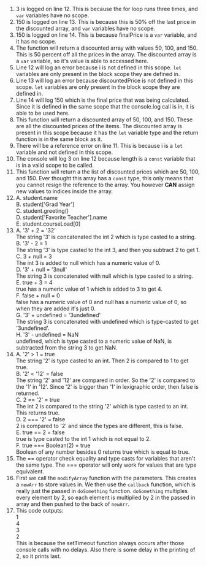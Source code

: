 1. 3 is logged on line 12. This is because the for loop runs three times, and `var` variables have no scope.
2. 150 is logged on line 13. This is because this is 50% off the last price in the discounted array, and `var` variables have no scope.
3. 150 is logged on line 14. This is because finalPrice is a `var` variable, and it has no scope.
4. The function will return a discounted array with values 50, 100, and 150. This is 50 percent off all the prices in the array. The discounted array is a `var` variable, so it's value is able to accessed here.
5. Line 12 will log an error because i is not defined in this scope. `let` variables are only present in the block scope they are defined in.
6. Line 13 will log an error because discountedPrice is not defined in this scope. `let` variables are only present in the block scope they are defined in.
7. Line 14 will log 150 which is the final price that was being calculated. Since it is defined in the same scope that the console.log call is in, it is able to be used here.
8. This function will return a discounted array of 50, 100, and 150. These are all the discounted prices of the items. The discounted array is present in this scope because it has the `let` variable type and the return function is in the same block as it.
9. There will be a reference error on line 11. This is because i is a `let` variable and not defined in this scope.
10. The console will log 3 on line 12 because length is a `const` variable that is in a valid scope to be called.
11. This function will return a the list of discounted prices which are 50, 100, and 150. Ever thought this array has a `const` type, this only means that you cannot resign the reference to the array. You however **CAN** assign new values to indices inside the array.
12. A. student.name <br/>
    B. student['Grad Year'] <br/>
    C. student.greeting() <br/>
    D. student['Favorite Teacher'].name <br/>
    E. student.courseLoad[0] <br/>
13. A. '3' + 2 = '32' <br/>
    The string '3' is concatenated the int 2 which is type casted to a string. <br/>
    B. '3' - 2 = 1 <br/>
    The string '3' is type casted to the int 3, and then you subtract 2 to get 1. <br/>
    C. 3 + null = 3 <br/>
    The int 3 is added to null which has a numeric value of 0. <br/>
    D. '3' + null = '3null' <br/>
    The string 3 is concatenated with null which is type casted to a string. <br/>
    E. true + 3 = 4 <br/>
    true has a numeric value of 1 which is added to 3 to get 4. <br/>
    F. false + null = 0 <br/>
    false has a numeric value of 0 and null has a numeric value of 0, so when they are added it's just 0. <br/>
    G. '3' + undefined = '3undefined' <br/>
    The string 3 is concatenated with undefined which is type-casted to get '3undefined'. <br/>
    H. '3' - undefined = NaN <br/>
    undefined, which is type casted to a numeric value of NaN, is subtracted from the string 3 to get NaN. <br/>
14. A. '2' > 1 = true <br/>
    The string '2' is type casted to an int. Then 2 is compared to 1 to get true. <br/>
    B. '2' < '12' = false <br/>
    The string '2' and '12' are compared in order. So the '2' is compared to the '1' in '12'. Since '2' is bigger than '1' in lexigraphic order, then false is returned. <br/>
    C. 2 == '2' = true <br/>
    The int 2 is compared to the string '2' which is type casted to an int. This returns true. <br/>
    D. 2 === '2' = false <br/>
    2 is compared to '2' and since the types are different, this is false. <br/>
    E. true == 2 = false <br/>
    true is type casted to the int 1 which is not equal to 2. <br/>
    F. true === Boolean(2) = true <br/>
    Boolean of any number besides 0 returns true which is equal to true. <br/>
15. The == operator check equality and type casts for variables that aren't the same type. The === operator will only work for values that are type equivalent.
17. First we call the `modifyArray` function with the parameters. This creates a `newArr` to store values in. We then use the `callback` function, which is really just the passed in `doSomething` function. `doSomething` multiples every element by 2, so each element is multiplied by 2 in the passed in array and then pushed to the back of `newArr`.
19. This code outputs:</br> 1 </br> 4 </br> 3 </br> 2 </br> This is because the setTimeout function always occurs after those console calls with no delays. Also there is some delay in the printing of 2, so it prints last.